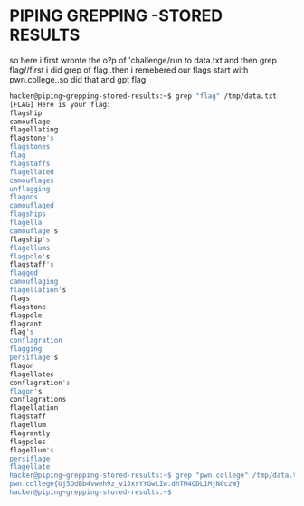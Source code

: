 # PIPING GREPPING -STORED RESULTS
so here i first wronte the o?p of 'challenge/run to data.txt
and then grep flag//first i did grep of flag..then i remebered our flags start with pwn.college..so did that and gpt flag
``` bash
hacker@piping~grepping-stored-results:~$ grep "flag" /tmp/data.txt
[FLAG] Here is your flag:
flagship
camouflage
flagellating
flagstone's
flagstones
flag
flagstaffs
flagellated
camouflages
unflagging
flagons
camouflaged
flagships
flagella
camouflage's
flagship's
flagellums
flagpole's
flagstaff's
flagged
camouflaging
flagellation's
flags
flagstone
flagpole
flagrant
flag's
conflagration
flagging
persiflage's
flagon
flagellates
conflagration's
flagon's
conflagrations
flagellation
flagstaff
flagellum
flagrantly
flagpoles
flagellum's
persiflage
flagellate
hacker@piping~grepping-stored-results:~$ grep "pwn.college" /tmp/data.txt
pwn.college{Uj5OdBb4vweh9z_v1JxrYYGwLIw.dhTM4QDL1MjN0czW}
hacker@piping~grepping-stored-results:~$
```
